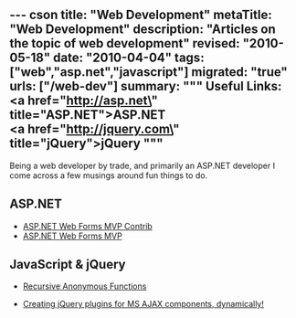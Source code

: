 --- cson
title: "Web Development"
metaTitle: "Web Development"
description: "Articles on the topic of web development"
revised: "2010-05-18"
date: "2010-04-04"
tags: ["web","asp.net","javascript"]
migrated: "true"
urls: ["/web-dev"]
summary: """
Useful Links:<br />
<a href=\"http://asp.net\" title=\"ASP.NET\">ASP.NET</a><br />
<a href=\"http://jquery.com\" title=\"jQuery\">jQuery</a>
"""
---
Being a web developer by trade, and primarily an ASP.NET developer I come across a few musings around fun things to do.

## ASP.NET ##

* [ASP.NET Web Forms MVP Contrib][1]
* [ASP.NET Web Forms MVP][4]

## JavaScript & jQuery ##

* [Recursive Anonymous Functions][2]
* [Creating jQuery plugins for MS AJAX components, dynamically!][3]


  [1]: /webforms-mvp-contrib
  [2]: /recursive-anonymous-functions
  [3]: /creating-jquery-plugins-from-ms-ajax-components
  [4]: /webforms-mvp